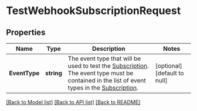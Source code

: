 # TestWebhookSubscriptionRequest

## Properties
Name | Type | Description | Notes
------------ | ------------- | ------------- | -------------
**EventType** | **string** | The event type that will be used to test the [Subscription](entity:WebhookSubscription). The event type must be contained in the list of event types in the [Subscription](entity:WebhookSubscription). | [optional] [default to null]

[[Back to Model list]](../README.md#documentation-for-models) [[Back to API list]](../README.md#documentation-for-api-endpoints) [[Back to README]](../README.md)

